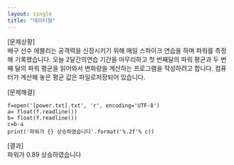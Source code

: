 ```yaml
---
layout: single
title: "데이터형"
---
```



[문제상황]  
배구 선수 에블리는 공격력을 신장시키기 위해 매일 스파이크 연습을 
하며 파워를 측정해 기록했습니다. 오늘 2달간의연습 기간을 마무리하고 
첫 번째달의 파워 평균과 두 번째 달의 파워 평균을 읽어와서 변화량을 
계산하는 프로그램을 작성하려고 합니다. 컴퓨터가 계산해 놓은 평균 값은 
파일로저장되어 있습니다.

[문제해결]  
~~~  
f=open('[power.txt].txt', 'r', encoding='UTF-8')
a= float(f.readline())
b= float(f.readline())
c=b-a
print('파워가 {} 상승하였습니다'.format('%.2f'% c)) 
~~~

[결과]  
파워가 0.89 상승하였습니다 
